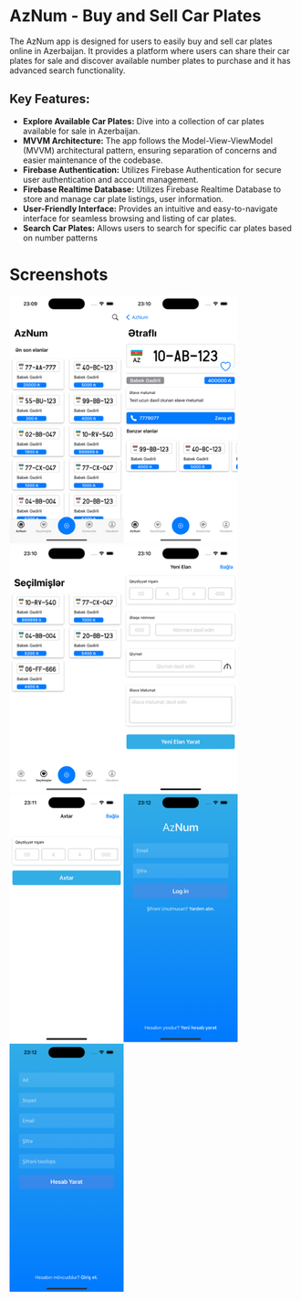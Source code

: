 <h1>AzNum - Buy and Sell Car Plates</h1>

<p>The AzNum app is designed for users to easily buy and sell car plates online in Azerbaijan. It provides a platform where users can share their car plates for sale and discover available number plates to purchase and it has advanced search functionality.</p>

<h2>Key Features:</h2>

<ul>
  <li><strong>Explore Available Car Plates:</strong> Dive into a collection of car plates available for sale in Azerbaijan.</li>
  <li><strong>MVVM Architecture:</strong> The app follows the Model-View-ViewModel (MVVM) architectural pattern, ensuring separation of concerns and easier maintenance of the codebase.</li>
  <li><strong>Firebase Authentication:</strong> Utilizes Firebase Authentication for secure user authentication and account management.</li>
  <li><strong>Firebase Realtime Database:</strong> Utilizes Firebase Realtime Database to store and manage car plate listings, user information.</li>
  <li><strong>User-Friendly Interface:</strong> Provides an intuitive and easy-to-navigate interface for seamless browsing and listing of car plates.</li>
  <li><strong>Search Car Plates:</strong> Allows users to search for specific car plates based on number patterns</li>
</ul>

<h1>Screenshots</h1>

<img src="https://github.com/gadirly/AzNum/blob/main/Screenshots/Simulator%20Screenshot%20-%20iPhone%2014%20Pro%20-%202024-01-10%20at%2023.09.28.png" alt="Screenshot 1" width="200"/><img src="https://github.com/gadirly/AzNum/blob/main/Screenshots/Simulator%20Screenshot%20-%20iPhone%2014%20Pro%20-%202024-01-10%20at%2023.10.00.png" alt="Screenshot 2" width="200"/><img src="https://github.com/gadirly/AzNum/blob/main/Screenshots/Simulator%20Screenshot%20-%20iPhone%2014%20Pro%20-%202024-01-10%20at%2023.10.40.png" alt="Screenshot 2" width="200"/><img src="https://github.com/gadirly/AzNum/blob/main/Screenshots/Simulator%20Screenshot%20-%20iPhone%2014%20Pro%20-%202024-01-10%20at%2023.10.51.png" alt="Screenshot 2" width="200"/><img src="https://github.com/gadirly/AzNum/blob/main/Screenshots/Simulator%20Screenshot%20-%20iPhone%2014%20Pro%20-%202024-01-10%20at%2023.11.04.png" alt="Screenshot 2" width="200"/><img src="https://github.com/gadirly/AzNum/blob/main/Screenshots/Simulator%20Screenshot%20-%20iPhone%2015%20-%202024-01-10%20at%2023.12.29.png" alt="Screenshot 2" width="200"/><img src="https://github.com/gadirly/AzNum/blob/main/Screenshots/Simulator%20Screenshot%20-%20iPhone%2015%20-%202024-01-10%20at%2023.12.40.png" alt="Screenshot 2" width="200"/>
